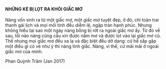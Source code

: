 #### NHỮNG KẺ BỊ LỌT RA KHỎI GIẤC MƠ

Nàng vốn sinh ra từ một giấc mơ, một giấc mơ tuyệt đẹp, ở đó, chỉ toàn trai thanh gái lịch và mọi mối tình đều diễm lệ, ngập tràn hạnh phúc. Nhưng không hiểu tại sao một ngày nàng bỗng bị rớt ra ngoài giấc mơ ấy. Từ đó về sau, tối nào nàng cũng cầu xin được nằm mơ và được lọt vào lại giấc mơ cũ. Thế nhưng mọi giấc mơ đều xa lạ và đặc biệt đều dở dang: cứ hễ sắp gặp một điều gì có vẻ như ý thì nàng tỉnh giấc. Nàng, vì thế, cứ mãi mãi ở ngoài giấc mơ của mình.

Phan Quỳnh Trâm (Jan 2017)


